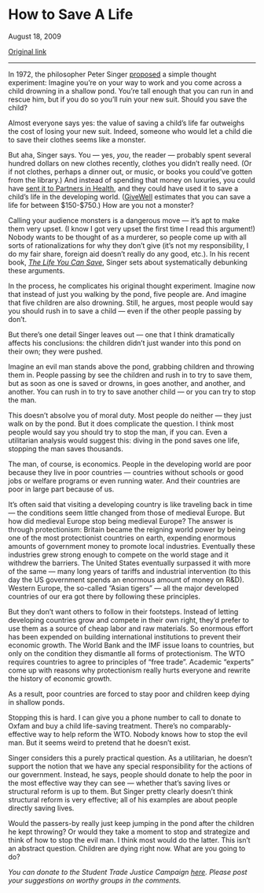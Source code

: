 How to Save A Life
==================

August 18, 2009

[Original link](http://www.aaronsw.com/weblog/savealife)

* * * * *

In 1972, the philosopher Peter Singer
[proposed](http://www.utilitarian.net/singer/by/1972----.htm) a simple
thought experiment: Imagine you’re on your way to work and you come
across a child drowning in a shallow pond. You’re tall enough that you
can run in and rescue him, but if you do so you’ll ruin your new suit.
Should you save the child?

Almost everyone says yes: the value of saving a child’s life far
outweighs the cost of losing your new suit. Indeed, someone who would
let a child die to save their clothes seems like a monster.

But aha, Singer says. You — yes, *you*, the reader — probably spent
several hundred dollars on new clothes recently, clothes you didn’t
really need. (Or if not clothes, perhaps a dinner out, or music, or
books you could’ve gotten from the library.) And instead of spending
that money on luxuries, you could have [sent it to Partners in
Health](https://donate.pih.org/page/contribute/donate), and they could
have used it to save a child’s life in the developing world.
([GiveWell](http://www.givewell.net/recommended-charities) estimates
that you can save a life for between \$150-\$750.) How are you not a
monster?

Calling your audience monsters is a dangerous move — it’s apt to make
them very upset. (I know I got very upset the first time I read this
argument!) Nobody wants to be thought of as a murderer, so people come
up with all sorts of rationalizations for why they don’t give (it’s not
my responsibility, I do my fair share, foreign aid doesn’t really do any
good, etc.). In his recent book, [*The Life You Can
Save*](http://www.thelifeyoucansave.com/), Singer sets about
systematically debunking these arguments.

In the process, he complicates his original thought experiment. Imagine
now that instead of just you walking by the pond, five people are. And
imagine that five children are also drowning. Still, he argues, most
people would say you should rush in to save a child — even if the other
people passing by don’t.

But there’s one detail Singer leaves out — one that I think dramatically
affects his conclusions: the children didn’t just wander into this pond
on their own; they were pushed.

Imagine an evil man stands above the pond, grabbing children and
throwing them in. People passing by see the children and rush in to try
to save them, but as soon as one is saved or drowns, in goes another,
and another, and another. You can rush in to try to save another child —
or you can try to stop the man.

This doesn’t absolve you of moral duty. Most people do neither — they
just walk on by the pond. But it does complicate the question. I think
most people would say you should try to stop the man, if you can. Even a
utilitarian analysis would suggest this: diving in the pond saves one
life, stopping the man saves thousands.

The man, of course, is economics. People in the developing world are
poor because they live in poor countries — countries without schools or
good jobs or welfare programs or even running water. And their countries
are poor in large part because of us.

It’s often said that visiting a developing country is like traveling
back in time — the conditions seem little changed from those of medieval
Europe. But how did medieval Europe stop being medieval Europe? The
answer is through protectionism: Britain became the reigning world power
by being one of the most protectionist countries on earth, expending
enormous amounts of government money to promote local industries.
Eventually these industries grew strong enough to compete on the world
stage and it withdrew the barriers. The United States eventually
surpassed it with more of the same — many long years of tariffs and
industrial intervention (to this day the US government spends an
enormous amount of money on R&D). Western Europe, the so-called “Asian
tigers” — all the major developed countries of our era got there by
following these principles.

But they don’t want others to follow in their footsteps. Instead of
letting developing countries grow and compete in their own right, they’d
prefer to use them as a source of cheap labor and raw materials. So
enormous effort has been expended on building international institutions
to prevent their economic growth. The World Bank and the IMF issue loans
to countries, but only on the condition they dismantle all forms of
protectionism. The WTO requires countries to agree to principles of
“free trade”. Academic “experts” come up with reasons why protectionism
really hurts everyone and rewrite the history of economic growth.

As a result, poor countries are forced to stay poor and children keep
dying in shallow ponds.

Stopping this is hard. I can give you a phone number to call to donate
to Oxfam and buy a child life-saving treatment. There’s no
comparably-effective way to help reform the WTO. Nobody knows how to
stop the evil man. But it seems weird to pretend that he doesn’t exist.

Singer considers this a purely practical question. As a utilitarian, he
doesn’t support the notion that we have any special responsibility for
the actions of our government. Instead, he says, people should donate to
help the poor in the most effective way they can see — whether that’s
saving lives or structural reform is up to them. But Singer pretty
clearly doesn’t think structural reform is very effective; all of his
examples are about people directly saving lives.

Would the passers-by really just keep jumping in the pond after the
children he kept throwing? Or would they take a moment to stop and
strategize and think of how to stop the evil man. I think most would do
the latter. This isn’t an abstract question. Children are dying right
now. What are you going to do?

*You can donate to the Student Trade Justice Campaign
[here](http://www.tradejusticecampaign.org/donate/). Please post your
suggestions on worthy groups in the comments.*
